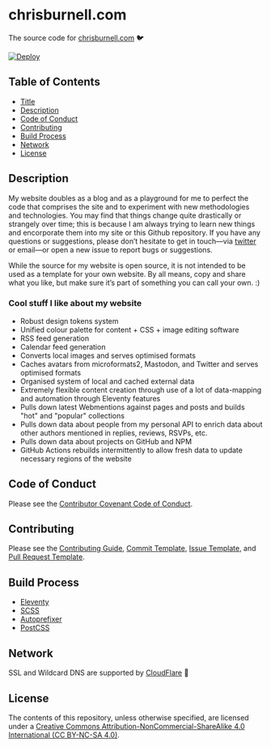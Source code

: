 # chrisburnell.com

The source code for [chrisburnell.com](https://chrisburnell.com/) 🐦

[![Deploy](https://github.com/chrisburnell/chrisburnell.com/workflows/Deploy/badge.svg)](https://github.com/chrisburnell/chrisburnell.com/actions?query=workflow%3A%22Deploy%22)

## Table of Contents

- [Title](#chrisburnellcom)
- [Description](#description)
- [Code of Conduct](#code-of-conduct)
- [Contributing](#contributing)
- [Build Process](#build-process)
- [Network](#network)
- [License](#license)

## Description

My website doubles as a blog and as a playground for me to perfect the code that
comprises the site and to experiment with new methodologies and technologies.
You may find that things change quite drastically or strangely over time; this
is because I am always trying to learn new things and encorporate them into my
site or this Github repository. If you have any questions or suggestions, please
don’t hesitate to get in touch—via
[twitter](https://twitter.com/iamchrisburnell) or email—or open a new issue to
report bugs or suggestions.

While the source for my website is open source, it is not intended to be used as a template for your own website. By all means, copy and share what you like, but make sure it’s part of something you can call your own. :)

### Cool stuff I like about my website

- Robust design tokens system
- Unified colour palette for content + CSS + image editing software
- RSS feed generation
- Calendar feed generation
- Converts local images and serves optimised formats
- Caches avatars from microformats2, Mastodon, and Twitter and serves optimised formats
- Organised system of local and cached external data
- Extremely flexible content creation through use of a lot of data-mapping and automation through Eleventy features
- Pulls down latest Webmentions against pages and posts and builds "hot" and "popular" collections
- Pulls down data about people from my personal API to enrich data about other authors mentioned in replies, reviews, RSVPs, etc.
- Pulls down data about projects on GitHub and NPM
- GitHub Actions rebuilds intermittently to allow fresh data to update necessary regions of the website

## Code of Conduct

Please see the [Contributor Covenant Code of Conduct](CODE_OF_CONDUCT.md).

## Contributing

Please see the [Contributing Guide](CONTRIBUTING.md), [Commit Template](COMMIT_TEMPLATE.md), [Issue Template](ISSUE_TEMPLATE.md), and [Pull Request Template](PULL_REQUEST_TEMPLATE.md).

## Build Process

-   [Eleventy](https://11ty.dev)
-   [SCSS](http://sass-lang.com)
-   [Autoprefixer](https://github.com/ai/autoprefixer)
-   [PostCSS](http://postcss.org/)

## Network

SSL and Wildcard DNS are supported by [CloudFlare](https://www.cloudflare.com/) 🙏

## License

The contents of this repository, unless otherwise specified, are licensed under a [Creative Commons Attribution-NonCommercial-ShareAlike 4.0 International (CC BY-NC-SA 4.0)](LICENSE).
